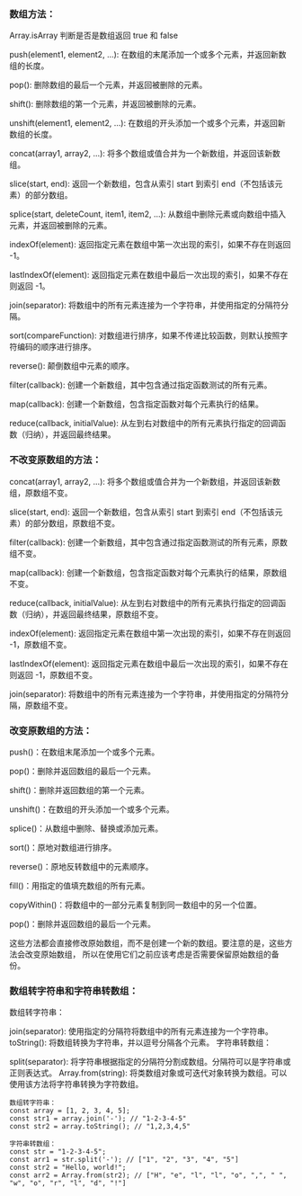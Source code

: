 ### 数组方法：

Array.isArray 判断是否是数组返回 true 和 false

push(element1, element2, …): 在数组的末尾添加一个或多个元素，并返回新数组的长度。

pop(): 删除数组的最后一个元素，并返回被删除的元素。

shift(): 删除数组的第一个元素，并返回被删除的元素。

unshift(element1, element2, …): 在数组的开头添加一个或多个元素，并返回新数组的长度。

concat(array1, array2, …): 将多个数组或值合并为一个新数组，并返回该新数组。

slice(start, end): 返回一个新数组，包含从索引 start 到索引 end（不包括该元素）的部分数组。

splice(start, deleteCount, item1, item2, …): 从数组中删除元素或向数组中插入元素，并返回被删除的元素。

indexOf(element): 返回指定元素在数组中第一次出现的索引，如果不存在则返回 -1。

lastIndexOf(element): 返回指定元素在数组中最后一次出现的索引，如果不存在则返回 -1。

join(separator): 将数组中的所有元素连接为一个字符串，并使用指定的分隔符分隔。

sort(compareFunction): 对数组进行排序，如果不传递比较函数，则默认按照字符编码的顺序进行排序。

reverse(): 颠倒数组中元素的顺序。

filter(callback): 创建一个新数组，其中包含通过指定函数测试的所有元素。

map(callback): 创建一个新数组，包含指定函数对每个元素执行的结果。

reduce(callback, initialValue): 从左到右对数组中的所有元素执行指定的回调函数（归纳），并返回最终结果。

### 不改变原数组的方法：

concat(array1, array2, …): 将多个数组或值合并为一个新数组，并返回该新数组，原数组不变。

slice(start, end): 返回一个新数组，包含从索引 start 到索引 end（不包括该元素）的部分数组，原数组不变。

filter(callback): 创建一个新数组，其中包含通过指定函数测试的所有元素，原数组不变。

map(callback): 创建一个新数组，包含指定函数对每个元素执行的结果，原数组不变。

reduce(callback, initialValue): 从左到右对数组中的所有元素执行指定的回调函数（归纳），并返回最终结果，原数组不变。

indexOf(element): 返回指定元素在数组中第一次出现的索引，如果不存在则返回 -1，原数组不变。

lastIndexOf(element): 返回指定元素在数组中最后一次出现的索引，如果不存在则返回 -1，原数组不变。

join(separator): 将数组中的所有元素连接为一个字符串，并使用指定的分隔符分隔，原数组不变。

### 改变原数组的方法：

push()：在数组末尾添加一个或多个元素。

pop()：删除并返回数组的最后一个元素。

shift()：删除并返回数组的第一个元素。

unshift()：在数组的开头添加一个或多个元素。

splice()：从数组中删除、替换或添加元素。

sort()：原地对数组进行排序。

reverse()：原地反转数组中的元素顺序。

fill()：用指定的值填充数组的所有元素。

copyWithin()：将数组中的一部分元素复制到同一数组中的另一个位置。

pop()：删除并返回数组的最后一个元素。

这些方法都会直接修改原始数组，而不是创建一个新的数组。要注意的是，这些方法会改变原始数组，
所以在使用它们之前应该考虑是否需要保留原始数组的备份。

### 数组转字符串和字符串转数组：

数组转字符串：

join(separator): 使用指定的分隔符将数组中的所有元素连接为一个字符串。
toString(): 将数组转换为字符串，并以逗号分隔各个元素。
字符串转数组：

split(separator): 将字符串根据指定的分隔符分割成数组。分隔符可以是字符串或正则表达式。
Array.from(string): 将类数组对象或可迭代对象转换为数组。可以使用该方法将字符串转换为字符数组。

```
数组转字符串：
const array = [1, 2, 3, 4, 5];
const str1 = array.join('-'); // "1-2-3-4-5"
const str2 = array.toString(); // "1,2,3,4,5"

字符串转数组：
const str = "1-2-3-4-5";
const arr1 = str.split('-'); // ["1", "2", "3", "4", "5"]
const str2 = "Hello, world!";
const arr2 = Array.from(str2); // ["H", "e", "l", "l", "o", ",", " ", "w", "o", "r", "l", "d", "!"]
```
